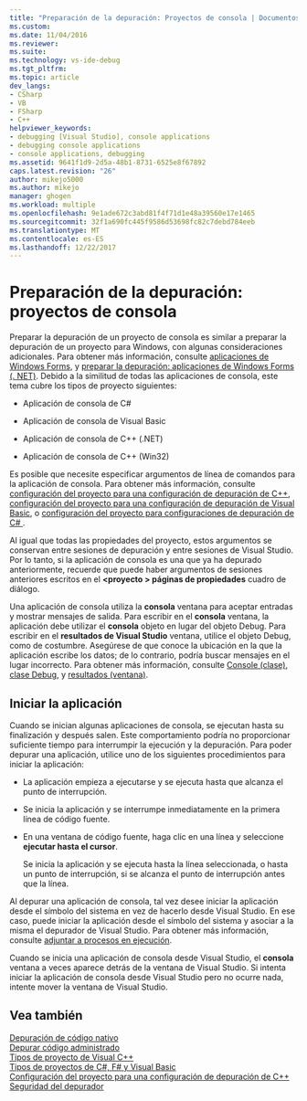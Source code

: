 ```yaml
---
title: "Preparación de la depuración: Proyectos de consola | Documentos de Microsoft"
ms.custom: 
ms.date: 11/04/2016
ms.reviewer: 
ms.suite: 
ms.technology: vs-ide-debug
ms.tgt_pltfrm: 
ms.topic: article
dev_langs:
- CSharp
- VB
- FSharp
- C++
helpviewer_keywords:
- debugging [Visual Studio], console applications
- debugging console applications
- console applications, debugging
ms.assetid: 9641f1d9-2d5a-48b1-8731-6525e8f67892
caps.latest.revision: "26"
author: mikejo5000
ms.author: mikejo
manager: ghogen
ms.workload: multiple
ms.openlocfilehash: 9e1ade672c3abd81f4f71d1e48a39560e17e1465
ms.sourcegitcommit: 32f1a690fc445f9586d53698fc82c7debd784eeb
ms.translationtype: MT
ms.contentlocale: es-ES
ms.lasthandoff: 12/22/2017
---
```

# <a name="debugging-preparation-console-projects"></a>Preparación de la depuración: proyectos de consola
Preparar la depuración de un proyecto de consola es similar a preparar la depuración de un proyecto para Windows, con algunas consideraciones adicionales. Para obtener más información, consulte [aplicaciones de Windows Forms](../debugger/debugging-preparation-windows-forms-applications.md), y [preparar la depuración: aplicaciones de Windows Forms (. NET)](http://msdn.microsoft.com/en-us/a8bc54de-41a3-464d-9a12-db9bdcbc1ad5). Debido a la similitud de todas las aplicaciones de consola, este tema cubre los tipos de proyecto siguientes:  
  
-   Aplicación de consola de C#  
  
-   Aplicación de consola de Visual Basic  
  
-   Aplicación de consola de C++ (.NET)  
  
-   Aplicación de consola de C++ (Win32)  
  
 Es posible que necesite especificar argumentos de línea de comandos para la aplicación de consola. Para obtener más información, consulte [configuración del proyecto para una configuración de depuración de C++](../debugger/project-settings-for-a-cpp-debug-configuration.md), [configuración del proyecto para una configuración de depuración de Visual Basic](../debugger/project-settings-for-a-visual-basic-debug-configuration.md), o [configuración del proyecto para configuraciones de depuración de C# ](../debugger/project-settings-for-csharp-debug-configurations.md).  
  
 Al igual que todas las propiedades del proyecto, estos argumentos se conservan entre sesiones de depuración y entre sesiones de Visual Studio. Por lo tanto, si la aplicación de consola es una que ya ha depurado anteriormente, recuerde que puede haber argumentos de sesiones anteriores escritos en el  **\<proyecto > páginas de propiedades** cuadro de diálogo.  
  
 Una aplicación de consola utiliza la **consola** ventana para aceptar entradas y mostrar mensajes de salida. Para escribir en el **consola** ventana, la aplicación debe utilizar el **consola** objeto en lugar del objeto Debug. Para escribir en el **resultados de Visual Studio** ventana, utilice el objeto Debug, como de costumbre. Asegúrese de que conoce la ubicación en la que la aplicación escribe los datos; de lo contrario, podría buscar mensajes en el lugar incorrecto. Para obtener más información, consulte [Console (clase)](/dotnet/api/system.console), [clase Debug](/dotnet/api/system.diagnostics.debug), y [resultados (ventana)](../ide/reference/output-window.md).  
  
## <a name="starting-the-application"></a>Iniciar la aplicación  
 Cuando se inician algunas aplicaciones de consola, se ejecutan hasta su finalización y después salen. Este comportamiento podría no proporcionar suficiente tiempo para interrumpir la ejecución y la depuración. Para poder depurar una aplicación, utilice uno de los siguientes procedimientos para iniciar la aplicación:  
  
-   La aplicación empieza a ejecutarse y se ejecuta hasta que alcanza el punto de interrupción.  
  
-   Se inicia la aplicación y se interrumpe inmediatamente en la primera línea de código fuente.  
  
-   En una ventana de código fuente, haga clic en una línea y seleccione **ejecutar hasta el cursor**.  
  
     Se inicia la aplicación y se ejecuta hasta la línea seleccionada, o hasta un punto de interrupción, si se alcanza el punto de interrupción antes que la línea.  
  
 Al depurar una aplicación de consola, tal vez desee iniciar la aplicación desde el símbolo del sistema en vez de hacerlo desde Visual Studio. En ese caso, puede iniciar la aplicación desde el símbolo del sistema y asociar a la misma el depurador de Visual Studio. Para obtener más información, consulte [adjuntar a procesos en ejecución](../debugger/attach-to-running-processes-with-the-visual-studio-debugger.md).  
  
 Cuando se inicia una aplicación de consola desde Visual Studio, el **consola** ventana a veces aparece detrás de la ventana de Visual Studio. Si intenta iniciar la aplicación de consola desde Visual Studio pero no ocurre nada, intente mover la ventana de Visual Studio.  
  
## <a name="see-also"></a>Vea también  
 [Depuración de código nativo](../debugger/debugging-native-code.md)   
 [Depurar código administrado](../debugger/debugging-managed-code.md)   
 [Tipos de proyecto de Visual C++](../debugger/debugging-preparation-visual-cpp-project-types.md)   
 [Tipos de proyectos de C#, F# y Visual Basic](../debugger/debugging-preparation-csharp-f-hash-and-visual-basic-project-types.md)   
 [Configuración del proyecto para una configuración de depuración de C++](../debugger/project-settings-for-a-cpp-debug-configuration.md)   
 [Seguridad del depurador](../debugger/debugger-security.md)